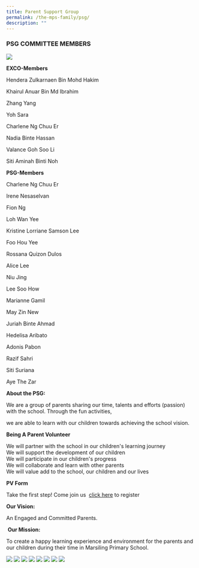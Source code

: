 ```yaml
---
title: Parent Support Group
permalink: /the-mps-family/psg/
description: ""
---
```

### **PSG COMMITTEE MEMBERS**

![](/images/PSG/psg%20committee.jpg)

**EXCO-Members**

Hendera Zulkarnaen Bin Mohd Hakim

Khairul Anuar Bin Md Ibrahim

Zhang Yang

Yoh Sara

Charlene Ng Chuu Er

Nadia Binte Hassan

Valance Goh Soo Li

Siti Aminah Binti Noh

**PSG-Members**

Charlene Ng Chuu Er

Irene Nesaselvan

Fion Ng

Loh Wan Yee

Kristine Lorriane Samson Lee

Foo Hou Yee

Rossana Quizon Dulos

Alice Lee

Niu Jing

Lee Soo How

Marianne Gamil

May Zin New

Juriah Binte Ahmad

Hedelisa Aribato

Adonis Pabon

Razif Sahri

Siti Suriana

Aye The Zar


**About the PSG:**

We are a group of parents sharing our time, talents and efforts (passion) with the school. Through the fun activities,

we are able to learn with our children towards achieving the school vision.

**Being A Parent Volunteer** 

We will partner with the school in our children's learning journey  
We will support the development of our children  
We will participate in our children's progress  
We will collaborate and learn with other parents  
We will value add to the school, our children and our lives

**PV Form** 

Take the first step! Come join us  [click here](https://form.gov.sg/63620bee2fec1f00120d65c2) to register

**Our Vision:**

An Engaged and Committed Parents.

 **Our Mission:**

To create a happy learning experience and environment for the parents and our children during their time in Marsiling Primary School.

![](/images/PSG/psg_01.JPG)
![](/images/PSG/psg_02.JPG)
![](/images/PSG/psg_03.JPG)
![](/images/PSG/psg_04.JPG)
![](/images/PSG/psg_05.JPG)
![](/images/PSG/psg_06.JPG)
![](/images/PSG/psg_07.JPG)
![](/images/PSG/psg_08.JPG)
